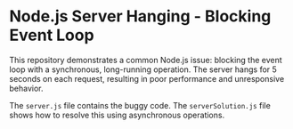 # Node.js Server Hanging - Blocking Event Loop

This repository demonstrates a common Node.js issue: blocking the event loop with a synchronous, long-running operation.  The server hangs for 5 seconds on each request, resulting in poor performance and unresponsive behavior.

The `server.js` file contains the buggy code.  The `serverSolution.js` file shows how to resolve this using asynchronous operations.